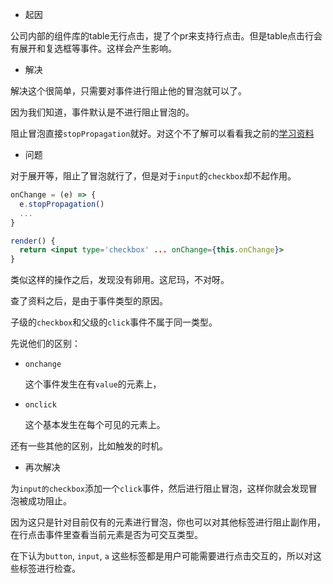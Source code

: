 - 起因

公司内部的组件库的table无行点击，提了个pr来支持行点击。但是table点击行会有展开和复选框等事件。这样会产生影响。


- 解决

解决这个很简单，只需要对事件进行阻止他的冒泡就可以了。

因为我们知道，事件默认是不进行阻止冒泡的。

阻止冒泡直接`stopPropagation`就好。对这个不了解可以看看我之前的[学习资料](https://github.com/xiaohesong/TIL/blob/master/front-end/javascript/events/%E4%BA%8B%E4%BB%B6%E5%86%92%E6%B3%A1%E5%92%8C%E6%8D%95%E8%8E%B7.md)

- 问题

对于展开等，阻止了冒泡就行了，但是对于`input`的`checkbox`却不起作用。

```jsx
onChange = (e) => {
  e.stopPropagation()
  ...
}

render() {
  return <input type='checkbox' ... onChange={this.onChange}>
}
```

类似这样的操作之后，发现没有卵用。这尼玛，不对呀。

查了资料之后，是由于事件类型的原因。

子级的`checkbox`和父级的`click`事件不属于同一类型。

先说他们的区别：

  - `onchange`
  
    这个事件发生在有`value`的元素上，
  
  - `onclick`
 
    这个基本发生在每个可见的元素上。
  
 还有一些其他的区别，比如触发的时机。
 
 - 再次解决
 
 为`input的checkbox`添加一个`click`事件，然后进行阻止冒泡，这样你就会发现冒泡被成功阻止。
 
 因为这只是针对目前仅有的元素进行冒泡，你也可以对其他标签进行阻止副作用，在行点击事件里查看当前元素是否为可交互类型。
 
 在下认为`button`, `input`, `a` 这些标签都是用户可能需要进行点击交互的，所以对这些标签进行检查。
